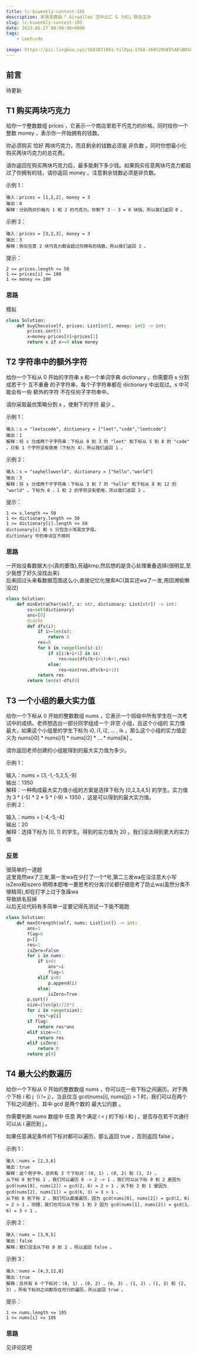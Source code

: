 ```yaml
---
title: lc-biweekly-contest-105
description: 本场竞赛由「 Airwallex 空中云汇 & 力扣」联合主办 
slug: lc-biweekly-contest-105
date: 2023-05-27 00:00:00+0000
tags:
    - Leetcode
    
image: https://pic.lingkou.xyz/1683871861-YilDpq-1760-360%20%E5%AE%BD%E5%BE%B7%E6%8A%95%E8%B5%84.png
---
```

## 前言
待更新
## T1 购买两块巧克力   

给你一个整数数组 prices ，它表示一个商店里若干巧克力的价格。同时给你一个整数 money ，表示你一开始拥有的钱数。   

你必须购买 恰好 两块巧克力，而且剩余的钱数必须是 非负数 。同时你想最小化购买两块巧克力的总花费。   

请你返回在购买两块巧克力后，最多能剩下多少钱。如果购买任意两块巧克力都超过了你拥有的钱，请你返回 money 。注意剩余钱数必须是非负数。   

 

示例 1：  
```
输入：prices = [1,2,2], money = 3
输出：0
解释：分别购买价格为 1 和 2 的巧克力。你剩下 3 - 3 = 0 块钱。所以我们返回 0 。
```
示例 2：  
```
输入：prices = [3,2,3], money = 3
输出：3
解释：购买任意 2 块巧克力都会超过你拥有的钱数，所以我们返回 3 。
```

提示：  
```
2 <= prices.length <= 50
1 <= prices[i] <= 100
1 <= money <= 100
```
### 思路
模拟
```py
class Solution:
    def buyChoco(self, prices: List[int], money: int) -> int:
        prices.sort()
        x=money-prices[0]+prices[1]
        return x if x>=0 else money
```
## T2 字符串中的额外字符   
给你一个下标从 0 开始的字符串 s 和一个单词字典 dictionary 。你需要将 s 分割成若干个 互不重叠 的子字符串，每个子字符串都在 dictionary 中出现过。s 中可能会有一些 额外的字符 不在任何子字符串中。   

请你采取最优策略分割 s ，使剩下的字符 最少 。   

 

示例 1：
```
输入：s = "leetscode", dictionary = ["leet","code","leetcode"]
输出：1
解释：将 s 分成两个子字符串：下标从 0 到 3 的 "leet" 和下标从 5 到 8 的 "code" 。只有 1 个字符没有使用（下标为 4），所以我们返回 1 。
```
示例 2：
```
输入：s = "sayhelloworld", dictionary = ["hello","world"]
输出：3
解释：将 s 分成两个子字符串：下标从 3 到 7 的 "hello" 和下标从 8 到 12 的 "world" 。下标为 0 ，1 和 2 的字符没有使用，所以我们返回 3 。
```

提示：
```
1 <= s.length <= 50
1 <= dictionary.length <= 50
1 <= dictionary[i].length <= 50
dictionary[i] 和 s 只包含小写英文字母。
dictionary 中的单词互不相同
```
### 思路
一开始没看数据大小(真的要改),死磕kmp,然后想的是贪心处理重叠选择(很明显,至少我想了好久没找出来)    
后来回过头来看数据范围这么小,直接记忆化搜索AC(其实还wa了一发,用回溯偷懒没过)
```py
class Solution:
    def minExtraChar(self, s: str, dictionary: List[str]) -> int:
        ss=set(dictionary)
        ans=[0]
        @cache
        def dfs(i):
            if i>=len(s):
                return 0
            res=0
            for k in range(len(s)-i):
                if s[i:k+i+1] in ss:
                    res=max(dfs(k+i+1)+k+1,res)
                else:
                    res=max(res,dfs(k+i+1))
            return res
        return len(s)-dfs(0)
```
## T3 一个小组的最大实力值    
给你一个下标从 0 开始的整数数组 nums ，它表示一个班级中所有学生在一次考试中的成绩。老师想选出一部分同学组成一个 非空 小组，且这个小组的 实力值 最大，如果这个小组里的学生下标为 i0, i1, i2, ... , ik ，那么这个小组的实力值定义为 nums[i0] * nums[i1] * nums[i2] * ... * nums[ik​] 。   

请你返回老师创建的小组能得到的最大实力值为多少。   

 

示例 1：  

输入：nums = [3,-1,-5,2,5,-9]  
输出：1350  
解释：一种构成最大实力值小组的方案是选择下标为 [0,2,3,4,5] 的学生。实力值为 3 * (-5) * 2 * 5 * (-9) = 1350 ，这是可以得到的最大实力值。  
示例 2：  

输入：nums = [-4,-5,-4]  
输出：20  
解释：选择下标为 [0, 1] 的学生。得到的实力值为 20 。我们没法得到更大的实力值  
### 反思
很简单的一道题    
这里竟然wa了三发,第一发wa在少打了一个*号,第二三发wa在没注意大小写isZero和iszero 
明明本题唯一要思考的分类讨论都仔细思考了防止wa(虽然分类不够精简),却在打字上过于急躁wa   
导致排名狂掉    
以后无论代码有多简单一定要记得先测试一下能不能跑  
```py
class Solution:
    def maxStrength(self, nums: List[int]) -> int:
        ans=1
        flag=0
        p=[]
        res=1
        isZero=False
        for i in nums:
            if i>0:
                ans*=i
                flag=1
            elif i<0:
                p.append(i)
            else:
                isZero=True
        p.sort()
        size=(len(p)//2)*2
        for i in range(size):
            res*=p[i]
        if flag:
            return res*ans
        elif size>=2:
            return res
        elif isZero:
            return 0
        return p[0]
```
## T4 最大公约数遍历 
给你一个下标从 0 开始的整数数组 nums ，你可以在一些下标之间遍历。对于两个下标 i 和 j（i != j），当且仅当 gcd(nums[i], nums[j]) > 1 时，我们可以在两个下标之间通行，其中 gcd 是两个数的 最大公约数 。   

你需要判断 nums 数组中 任意 两个满足 i < j 的下标 i 和 j ，是否存在若干次通行可以从 i 遍历到 j 。   

如果任意满足条件的下标对都可以遍历，那么返回 true ，否则返回 false 。   

 

示例 1：
```
输入：nums = [2,3,6]
输出：true
解释：这个例子中，总共有 3 个下标对：(0, 1) ，(0, 2) 和 (1, 2) 。
从下标 0 到下标 1 ，我们可以遍历 0 -> 2 -> 1 ，我们可以从下标 0 到 2 是因为 gcd(nums[0], nums[2]) = gcd(2, 6) = 2 > 1 ，从下标 2 到 1 是因为 gcd(nums[2], nums[1]) = gcd(6, 3) = 3 > 1 。
从下标 0 到下标 2 ，我们可以直接遍历，因为 gcd(nums[0], nums[2]) = gcd(2, 6) = 2 > 1 。同理，我们也可以从下标 1 到 2 因为 gcd(nums[1], nums[2]) = gcd(3, 6) = 3 > 1 。
```
示例 2：
```
输入：nums = [3,9,5]
输出：false
解释：我们没法从下标 0 到 2 ，所以返回 false 。
```
示例 3：
```
输入：nums = [4,3,12,8]
输出：true
解释：总共有 6 个下标对：(0, 1) ，(0, 2) ，(0, 3) ，(1, 2) ，(1, 3) 和 (2, 3) 。所有下标对之间都存在可行的遍历，所以返回 true 。
 ```

提示：
```
1 <= nums.length <= 105
1 <= nums[i] <= 105
```
### 思路
见评论区吧
